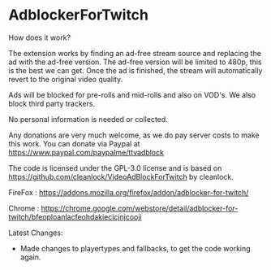 # AdblockerForTwitch

How does it work?

The extension works by finding an ad-free stream source and replacing the ad with the ad-free version. The ad-free version will be limited to 480p, this is the best we can get. Once the ad is finished, the stream will automatically revert to the original video quality.

Ads will be blocked for pre-rolls and mid-rolls and also on VOD's. We also block third party trackers.

No personal information is needed or collected. 

Any donations are very much welcome, as we do pay server costs to make this work.
You can donate via Paypal at https://www.paypal.com/paypalme/ttvadblock

The code is licensed under the GPL-3.0 license and is based on https://github.com/cleanlock/VideoAdBlockForTwitch by cleanlock.

FireFox : https://addons.mozilla.org/firefox/addon/adblocker-for-twitch/

Chrome : https://chrome.google.com/webstore/detail/adblocker-for-twitch/bfeoploanlacfeohdakiecicjnjcooji

Latest Changes:

- Made changes to playertypes and fallbacks, to get the code working again.
